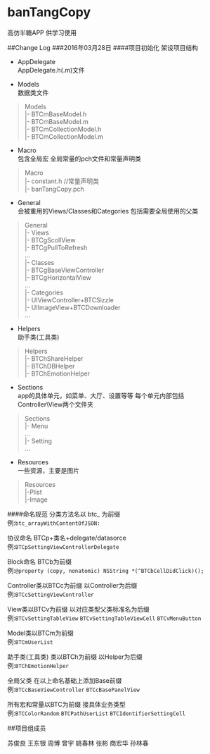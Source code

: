 # banTangCopy
高仿半糖APP 供学习使用

##Change Log
###2016年03月28日 
####项目初始化 架设项目结构

- AppDelegate<br> 
AppDelegate.h(.m)文件 

- Models<br> 
数据类文件
>Models<br>
|- BTCmBaseModel.h<br> 
|- BTCmBaseModel.m<br> 
|- BTCmCollectionModel.h<br> 
|- BTCmCollectionModel.m<br> 

- Macro<br>
包含全局宏 全局常量的pch文件和常量声明类
>Macro<br>
|- constant.h //常量声明类<br>
|- banTangCopy.pch<br>

- General<br>
会被重用的Views/Classes和Categories 包括需要全局使用的父类
>General<br>
|- Views<br>
|- BTCgScollView<br>
|- BTCgPullToRefresh<br>
...<br>
|- Classes<br>
|- BTCgBaseViewController<br>
|- BTCgHorizontalView<br>
...<br>
|- Categories<br>
|- UIViewController+BTCSizzle<br>
|- UIImageView+BTCDownloader<br>
...<br>

- Helpers<br>
助手类(工具类)
> Helpers<br>
|- BTChShareHelper<br>
|- BTChDBHelper<br>
|- BTChEmotionHelper<br>

- Sections<br>
app的具体单元，如菜单、大厅、设置等等 每个单元内部包括Controller\View两个文件夹
> Sections<br>
|- Menu<br>
...<br>
|- Setting<br>
...<br>

- Resources<br>
一些资源，主要是图片
> Resources<br>
|-Plist<br>
|-Image<br>


####命名规范
分类方法名以 btc_ 为前缀 <br>
例:`btc_arrayWithContentOfJSON:`

协议命名 BTCp+类名+delegate/datasorce <br>
例:`BTCpSettingViewControllerDelegate`

Block命名 BTCb为前缀 <br>
例:`@property (copy, nonatomic) NSString *(^BTCbCellDidClick)();`

Controller类以BTCc为前缀 以Controller为后缀<br>
例:`BTCcSettingViewController`

View类以BTCv为前缀 以对应类型父类标准名为后缀<br>
例:`BTCvSettingTableView` `BTCvSettingTableViewCell` `BTCvMenuButton`

Model类以BTCm为前缀<br>
例:`BTCmUserList`

助手类(工具类) 类以BTCh为前缀 以Helper为后缀<br>
例:`BTChEmotionHelper`

全局父类 在以上命名基础上添加Base前缀 <br>
例:`BTCcBaseViewController` `BTCcBasePanelView`

所有宏和常量以BTC为前缀 接具体业务类型<br>
例:`BTCColorRandom` `BTCPathUserList` `BTCIdentifierSettingCell`

##项目组成员

苏俊良
王东银
周博
曾宇
姚春林
张彬
商宏华
孙林春